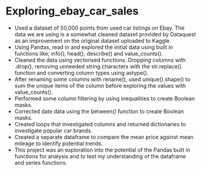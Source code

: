 # Exploring_ebay_car_sales

- Used a dataset of 50,000 points from used car listings on Ebay. The data we are using is a somewhat cleaned dataset provided by Dataquest as an improvement on the original dataset uploaded to Kaggle.
- Using Pandas, read in and explored the initial data using built in functions like; info(), head(), describe() and value_counts().
- Cleaned the data using vectorised functions. Dropping columns with .drop(), removing unneeded string characters with the str.replace() function and converting column types using astype().
- After renaming some columns with rename(), used unique().shape() to sum the unique items of the column before exploring the values with value_counts().
- Performed some column filtering by using inequalities to create Boolean masks.
- Corrected date data using the between() function to create Boolean masks.
- Created loops that investigated columns and returned dictionaries to investigate popular car brands.
- Created a separate dataframe to compare the mean price against mean mileage to identify potential trends.
- This project was an exploration into the potential of the Pandas built in functions for analysis and to test my understanding of the dataframe and series functions.


